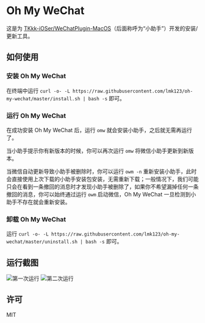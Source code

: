 # Oh My WeChat

这是为 [TKkk-iOSer/WeChatPlugin-MacOS](https://github.com/TKkk-iOSer/WeChatPlugin-MacOS)（后面称呼为“小助手”）开发的安装/更新工具。

## 如何使用

### 安装 Oh My WeChat

在终端中运行 `curl -o- -L https://raw.githubusercontent.com/lmk123/oh-my-wechat/master/install.sh | bash -s` 即可。

### 运行 Oh My WeChat

在成功安装 Oh My WeChat 后，运行 `omw` 就会安装小助手，之后就无需再运行了。

当小助手提示你有新版本的时候，你可以再次运行 `omw` 将微信小助手更新到新版本。

当微信自动更新导致小助手被删除时，你可以运行 `owm -n` 重新安装小助手，此时会直接使用上次下载的小助手安装包安装，无需重新下载；一般情况下，我们可能只会在看到一条撤回的消息时才发现小助手被删除了，如果你不希望漏掉任何一条撤回的消息，你可以始终通过运行 `owm` 启动微信，Oh My WeChat 一旦检测到小助手不存在就会重新安装。

### 卸载 Oh My WeChat

运行 `curl -o- -L https://raw.githubusercontent.com/lmk123/oh-my-wechat/master/uninstall.sh | bash -s` 即可。

## 运行截图

![第一次运行](https://user-images.githubusercontent.com/5035625/40317415-fe3b55b2-5d53-11e8-8649-cf50fb4d4fef.png)
![第二次运行](https://user-images.githubusercontent.com/5035625/40317468-28c083a2-5d54-11e8-8c78-640f1e4e42a5.png)

## 许可

MIT
